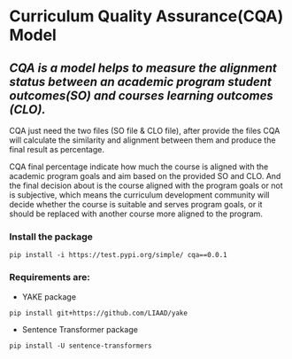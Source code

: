# Curriculum Quality Assurance(CQA) Model




***CQA is a model helps to measure the alignment status between an academic program 
student outcomes(SO) and courses learning outcomes (CLO).***
---

CQA just need the two files (SO file & CLO file), after provide the files CQA will 
calculate the similarity and alignment between them and produce the final result as
percentage.

CQA final percentage indicate how much the course is aligned with the academic 
program goals and aim based on the provided SO and CLO. And the final decision 
about is the course aligned with the program goals or not is subjective, which means
the curriculum development community will decide whether the course is suitable 
and serves program goals, or it should be replaced with another course more aligned
to the program.


### Install the package
`pip install -i https://test.pypi.org/simple/ cqa==0.0.1`


### Requirements are:
 - YAKE package

`pip install git+https://github.com/LIAAD/yake`
 - Sentence Transformer package 

`pip install -U sentence-transformers`



